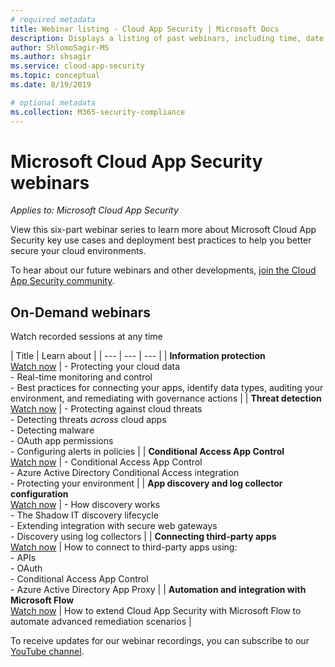 ```yaml
---
# required metadata
title: Webinar listing - Cloud App Security | Microsoft Docs
description: Displays a listing of past webinars, including time, date, and subject covered.
author: ShlomoSagir-MS
ms.author: shsagir
ms.service: cloud-app-security
ms.topic: conceptual
ms.date: 8/19/2019

# optional metadata
ms.collection: M365-security-compliance
---
```


# Microsoft Cloud App Security webinars

*Applies to: Microsoft Cloud App Security*

View this six-part webinar series to learn more about Microsoft Cloud App Security key use cases and deployment best practices to help you better secure your cloud environments.

To hear about our future webinars and other developments, [join the Cloud App Security community](https://aka.ms/SecurityCommunity).

## On-Demand webinars

Watch recorded sessions at any time

| Title | Learn about |
| --- | --- | --- |
| **Information protection**<br>[Watch now](https://youtu.be/DCXNJmcMBI4) | - Protecting your cloud data<br>- Real-time monitoring and control<br>- Best practices for connecting your apps, identify data types, auditing your environment, and remediating with governance actions |
| **Threat detection**<br>[Watch now](https://youtu.be/MbLHpTd4eE4) | - Protecting against cloud threats<br>- Detecting threats *across* cloud apps<br>- Detecting malware<br>- OAuth app permissions<br>- Configuring alerts in policies |
| **Conditional Access App Control**<br>[Watch now](https://youtu.be/CNTLbZvi_fs) | - Conditional Access App Control<br>- Azure Active Directory Conditional Access integration<br>- Protecting your environment |
| **App discovery and log collector configuration**<br>[Watch now](https://youtu.be/6SwTGf1HTYI) | - How discovery works<br>- The Shadow IT discovery lifecycle<br>- Extending integration with secure web gateways<br>- Discovery using log collectors |
| **Connecting third-party apps**<br>[Watch now](https://youtu.be/Tk0tnPvx6_M) | How to connect to third-party apps using:<br>- APIs<br>- OAuth<br>- Conditional Access App Control<br>- Azure Active Directory App Proxy |
| **Automation and integration with Microsoft Flow**<br>[Watch now](https://youtu.be/M-JTAk4SDUQ) | How to extend Cloud App Security with Microsoft Flow to automate advanced remediation scenarios |

To receive updates for our webinar recordings, you can subscribe to our [YouTube channel](https://aka.ms/YouTubeSecurityCommunity).
